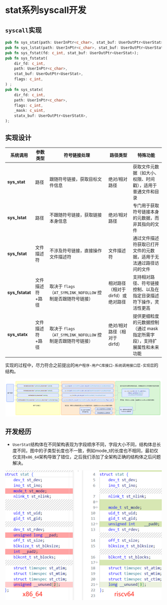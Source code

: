 # stat系列syscall开发

## `syscall`实现
```rust
pub fn sys_stat(path: UserInPtr<c_char>, stat_buf: UserOutPtr<UserStat>) ;
pub fn sys_lstat(path: UserInPtr<c_char>, stat_buf: UserOutPtr<UserStat>) ;
pub fn sys_fstat(fd: c_int, stat_buf: UserOutPtr<UserStat>);
pub fn sys_fstatat(
    dir_fd: c_int,
    path: UserInPtr<c_char>,
    stat_buf: UserOutPtr<UserStat>,
    flags: c_int,
) ;
pub fn sys_statx(
    dir_fd: c_int,
    path: UserInPtr<c_char>,
    flags: c_int,
    _mask: c_uint,
    statx_buf: UserOutPtr<UserStatX>,
);
```
## 实现设计

| 系统调用       | 参数类型                                                                 | 符号链接处理                     | 路径类型         | 特殊功能                                                                 |
|----------------|--------------------------------------------------------------------------|----------------------------------|------------------|--------------------------------------------------------------------------|
| **sys_stat**   | 路径                        | 跟随符号链接，获取目标文件信息   | 绝对/相对路径    | 获取文件元数据（如大小、权限、时间戳），适用于普通文件和目录             |
| **sys_lstat**  | 路径                            | 不跟随符号链接，获取链接本身信息 | 绝对/相对路径    | 专门用于获取符号链接本身的元数据，而非其指向的文件                       |
| **sys_fstat**  | 文件描述符                                      | 不涉及符号链接，直接操作文件描述符 | 文件描述符       | 通过文件描述符获取已打开文件的元数据，适用于无法通过路径访问的文件       |
| **sys_fstatat**| 文件描述符+路径        | 取决于 `flags`（`AT_SYMLINK_NOFOLLOW` 控制是否跟随符号链接） | 相对路径（相对于 dirfd）或绝对路径 | 支持相对路径、符号链接控制、以及在指定目录描述符下操作，灵活性更高       |
| **sys_statx**  | 文件描述符+路径 | 取决于 `flags`（`AT_SYMLINK_NOFOLLOW` 控制是否跟随符号链接） | 绝对/相对路径（相对于 dirfd） | 提供更细粒度的元数据控制（通过 mask 指定所需字段），支持扩展属性和未来功能 |

实现的过程中，尽力符合之前提出的`用户程序-用户C库接口-系统调用接口层-实现层`的结构。

![实现结构图](../../docs/images/stat.png)

## 开发经历

- `UserStat`结构体在不同架构表现为字段顺序不同，字段大小不同，结构体总长度不同，图中的子类型长度也不一致，例如mode_t的长度也不相同，最初仅仅支持`x86_64`架构导致了错位，之后我们添加了全架构正确的结构体之后问题解决。

![实现结构图](../../docs/images/diff.png)